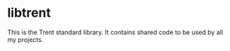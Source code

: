 # libtrent
This is the Trent standard library. It contains shared code to be used by all my projects.
